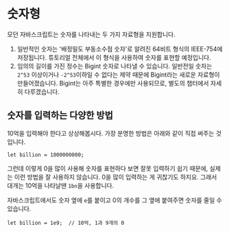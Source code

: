 # 숫자형

모던 자바스크립트는 숫자를 나타내는 두 가지 자료형을 지원합니다.   
1. 일반적인 숫자는 '배정밀도 부동소수점 숫자'로 알려진 64비트 형식의 IEEE-754에 저장됩니다. 튜토리얼 전체에서 이 형식을 사용하여 숫자를 표현할 예정입니다.
2. 임의의 길이를 가진 정수는 Bigint 숫자로 나타낼 수 있습니다. 일반전일 숫자는 `2^53` 이상이거나 `-2^53`이하일 수 없다는 제약 때문에 Bigint라는 새로운 자료형이 만들어졌습니다. Bigint는 아주 특별한 경우에만 사용되므로, 별도의 챕터에서 자세히 다루겠습니다.


## 숫자를 입력하는 다양한 방법
10억을 입력해야 한다고 상상해봅시다. 가장 분명한 방법은 아래와 같이 직접 써주는 것입니다.
```
let billion = 1000000000;
```
그런데 이렇게 0을 많이 사용해 숫자를 표현하다 보면 잘못 입력하기 쉽기 때문에, 실제는 이런 방법을 잘 사용하지 않습니다. 0을 많이 입력하는 게 귀찮기도 하지요. 그래서 대개는 10억을 나타날땐 `1bn`을 사용합니다.   
   
자바스크립트에서도 숫자 옆에 `e`를 붙이고 0의 개수를 그 옆에 붙여주면 숫자를 줄일 수 있습니다.
```
let billion = 1e9;  // 10억, 1과 9개의 0
```

